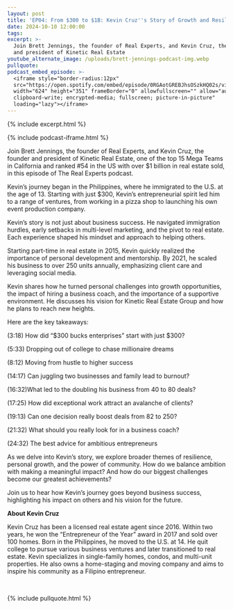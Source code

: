 ```yaml
---
layout: post
title: 'EP04: From $300 to $1B: Kevin Cruz''s Story of Growth and Resilience'
date: 2024-10-10 12:00:00
tags:
excerpt: >-
  Join Brett Jennings, the founder of Real Experts, and Kevin Cruz, the founder
  and president of Kinetic Real Estate
youtube_alternate_image: /uploads/brett-jennings-podcast-img.webp
pullquote:
podcast_embed_episode: >-
  <iframe style="border-radius:12px"
  src="https://open.spotify.com/embed/episode/0RGAotGREBJhsOSzkHQ02s/video?utm_source=generator"
  width="624" height="351" frameBorder="0" allowfullscreen="" allow="autoplay;
  clipboard-write; encrypted-media; fullscreen; picture-in-picture"
  loading="lazy"></iframe>
---
```

{% include excerpt.html %}

{% include podcast-iframe.html %}

Join Brett Jennings, the founder of Real Experts, and Kevin Cruz, the founder and president of Kinetic Real Estate, one of the top 15 Mega Teams in California and ranked \#54 in the US with over $1 billion in real estate sold, in this episode of The Real Experts podcast.

Kevin’s journey began in the Philippines, where he immigrated to the U.S. at the age of 13. Starting with just $300, Kevin’s entrepreneurial spirit led him to a range of ventures, from working in a pizza shop to launching his own event production company.

Kevin’s story is not just about business success. He navigated immigration hurdles, early setbacks in multi-level marketing, and the pivot to real estate. Each experience shaped his mindset and approach to helping others.

Starting part-time in real estate in 2015, Kevin quickly realized the importance of personal development and mentorship. By 2021, he scaled his business to over 250 units annually, emphasizing client care and leveraging social media.

Kevin shares how he turned personal challenges into growth opportunities, the impact of hiring a business coach, and the importance of a supportive environment. He discusses his vision for Kinetic Real Estate Group and how he plans to reach new heights.

Here are the key takeaways:

(3:18) How did “$300 bucks enterprises” start with just $300?

(5:33) Dropping out of college to chase millionaire dreams

(8:12) Moving from hustle to higher success

(14:17) Can juggling two businesses and family lead to burnout?

(16:32)What led to the doubling his business from 40 to 80 deals?

(17:25) How did exceptional work attract an avalanche of clients?

(19:13) Can one decision really boost deals from 82 to 250?

(21:32) What should you really look for in a business coach?

(24:32) The best advice for ambitious entrepreneurs

As we delve into Kevin’s story, we explore broader themes of resilience, personal growth, and the power of community. How do we balance ambition with making a meaningful impact? And how do our biggest challenges become our greatest achievements?

Join us to hear how Kevin’s journey goes beyond business success, highlighting his impact on others and his vision for the future.

**About Kevin Cruz**

Kevin Cruz has been a licensed real estate agent since 2016. Within two years, he won the “Entrepreneur of the Year” award in 2017 and sold over 100 homes. Born in the Philippines, he moved to the U.S. at 14. He quit college to pursue various business ventures and later transitioned to real estate. Kevin specializes in single-family homes, condos, and multi-unit properties. He also owns a home-staging and moving company and aims to inspire his community as a Filipino entrepreneur.

&nbsp;

{% include pullquote.html %}